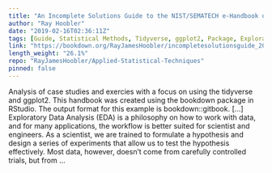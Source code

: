 ```yaml
---
title: "An Incomplete Solutions Guide to the NIST/SEMATECH e-Handbook of Statistical Methods"
author: "Ray Hoobler"
date: "2019-02-16T02:36:11Z"
tags: [Guide, Statistical Methods, Tidyverse, ggplot2, Package, Exploratory Data Analysis]
link: "https://bookdown.org/RayJamesHoobler/incompletesolutionsguide_20190215/"
length_weight: "26.1%"
repo: "RayJamesHoobler/Applied-Statistical-Techniques"
pinned: false
---
```


Analysis of case studies and exercies with a focus on using the tidyverse and ggplot2. This handbook was created using the bookdown package in RStudio. The output format for this example is bookdown::gitbook. [...] Exploratory Data Analysis (EDA) is a philosophy on how to work with data, and for many applications, the workflow is better suited for scientist and engineers. As a scientist, we are trained to formulate a hypothesis and design a series of experiments that allow us to test the hypothesis effectively. Most data, however, doesn’t come from carefully controlled trials, but from ...
